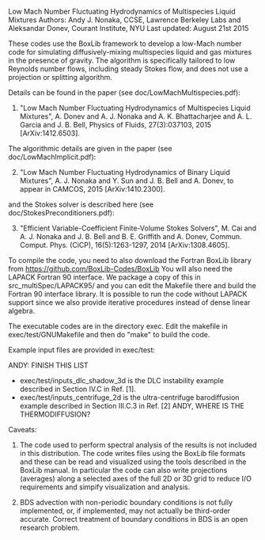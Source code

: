 Low Mach Number Fluctuating Hydrodynamics of Multispecies Liquid Mixtures
Authors: Andy J. Nonaka, CCSE, Lawrence Berkeley Labs and
         Aleksandar Donev, Courant Institute, NYU
Last updated: August 21st 2015

These codes use the BoxLib framework to develop a low-Mach number code for simulating diffusively-mixing multispecies liquid and gas mixtures in the presence of gravity. The algorithm is specifically tailored to low Reynolds number flows, including steady Stokes flow, and does not use a projection or splitting algorithm.

Details can be found in the paper (see doc/LowMachMultispecies.pdf):

1. "Low Mach Number Fluctuating Hydrodynamics of Multispecies Liquid Mixtures", A. Donev and A. J. Nonaka and A. K. Bhattacharjee and A. L. Garcia and J. B. Bell, Physics of Fluids, 27(3):037103, 2015 [ArXiv:1412.6503].

The algorithmic details are given in the paper (see doc/LowMachImplicit.pdf):

2. "Low Mach Number Fluctuating Hydrodynamics of Binary Liquid Mixtures", A. J. Nonaka and Y. Sun and J. B. Bell and A. Donev, to appear in CAMCOS, 2015 [ArXiv:1410.2300].

and the Stokes solver is described here (see doc/StokesPreconditioners.pdf):

3. "Efficient Variable-Coefficient Finite-Volume Stokes Solvers", M. Cai and A. J. Nonaka and J. B. Bell and B. E. Griffith and A. Donev, Commun. Comput. Phys. (CiCP), 16(5):1263-1297, 2014 [ArXiv:1308.4605].

To compile the code, you need to also download the Fortran BoxLib library from
https://github.com/BoxLib-Codes/BoxLib
You will also need the LAPACK Fortran 90 interface. We package a copy of this in
src_multiSpec/LAPACK95/
and you can edit the Makefile there and build the Fortran 90 interface library. It is possible to run the code without LAPACK support since we also provide iterative procedures instead of dense linear algebra.

The executable codes are in the directory exec. Edit the makefile in
exec/test/GNUMakefile
and then do "make" to build the code.

Example input files are provided in exec/test:

ANDY: FINISH THIS LIST
- exec/test/inputs_dlc_shadow_3d is the DLC instability example described in Section IV.C in Ref. [1].
- exec/test/inputs_centrifuge_2d is the ultra-centrifuge barodiffusion example described in Section III.C.3 in Ref. [2]
ANDY, WHERE IS THE THERMODIFFUSION?

Caveats: 

1) The code used to perform spectral analysis of the results is not included in this distribution. The code writes files using the BoxLib file formats and these can be read and visualized using the tools described in the BoxLib manual. In particular the code can also write projections (averages) along a selected axes of the full 2D or 3D grid to reduce I/O requirements and simpify visualization and analysis.

2) BDS advection with non-periodic boundary conditions is not fully implemented, or, if implemented, may not actually be third-order accurate. Correct treatment of boundary conditions in BDS is an open research problem.

